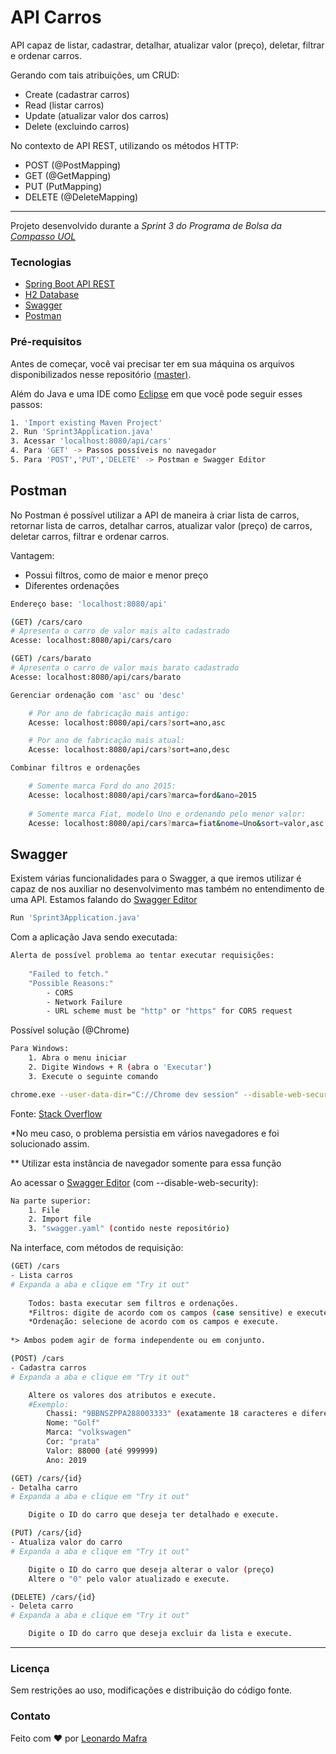 # API Carros
API capaz de listar, cadastrar, detalhar, atualizar valor (preço), deletar, filtrar e ordenar carros.

  Gerando com tais atribuições, um CRUD:
  - Create (cadastrar carros)
  - Read (listar carros)
  - Update (atualizar valor dos carros)
  - Delete (excluindo carros)
  
  No contexto de API REST, utilizando os métodos HTTP:
  - POST (@PostMapping)
  - GET (@GetMapping)
  - PUT (PutMapping)
  - DELETE (@DeleteMapping)

---
Projeto desenvolvido durante a *Sprint 3 do Programa de Bolsa da [Compasso UOL](https://compassouol.com/)*


### Tecnologias
- [Spring Boot API REST](https://start.spring.io/)
- [H2 Database](http://www.h2database.com/html/quickstart.html)
- [Swagger](https://editor.swagger.io/)
- [Postman](https://www.postman.com/downloads/)

### Pré-requisitos

Antes de começar, você vai precisar ter em sua máquina os arquivos disponibilizados nesse repositório [(master)](https://github.com/domafras/sprint3-backup/tree/master). 

Além do Java e uma IDE como [Eclipse](https://www.eclipse.org/eclipseide/) em que você pode seguir esses passos:
```bash
1. 'Import existing Maven Project'
2. Run 'Sprint3Application.java'
3. Acessar 'localhost:8080/api/cars'
4. Para 'GET' -> Passos possíveis no navegador
5. Para 'POST','PUT','DELETE' -> Postman e Swagger Editor
```
## Postman 
No Postman é possível utilizar a API de maneira à criar lista de carros, retornar lista de carros, detalhar carros, atualizar valor (preço) de carros, deletar carros, filtrar e ordenar carros.

Vantagem:
- Possui filtros, como de maior e menor preço
- Diferentes ordenações
```bash
Endereço base: 'localhost:8080/api'
```
```bash
(GET) /cars/caro
# Apresenta o carro de valor mais alto cadastrado
Acesse: localhost:8080/api/cars/caro
```
```bash
(GET) /cars/barato
# Apresenta o carro de valor mais barato cadastrado
Acesse: localhost:8080/api/cars/barato
```
```bash
Gerenciar ordenação com 'asc' ou 'desc'

    # Por ano de fabricação mais antigo:
    Acesse: localhost:8080/api/cars?sort=ano,asc

    # Por ano de fabricação mais atual:
    Acesse: localhost:8080/api/cars?sort=ano,desc
```
```bash
Combinar filtros e ordenações

    # Somente marca Ford do ano 2015:
    Acesse: localhost:8080/api/cars?marca=ford&ano=2015
    
    # Somente marca Fiat, modelo Uno e ordenando pelo menor valor:
    Acesse: localhost:8080/api/cars?marca=fiat&nome=Uno&sort=valor,asc
```
## Swagger
Existem várias funcionalidades para o Swagger, a que iremos utilizar é capaz de nos auxiliar no desenvolvimento mas também no entendimento de uma API. Estamos falando do [Swagger Editor](https://editor.swagger.io/)

```bash
Run 'Sprint3Application.java'
```
Com a aplicação Java sendo executada:
```bash
Alerta de possível problema ao tentar executar requisições:
    
    "Failed to fetch."
    "Possible Reasons:"
        - CORS
        - Network Failure
        - URL scheme must be "http" or "https" for CORS request
```
Possível solução (@Chrome)
```bash
Para Windows:
    1. Abra o menu iniciar
    2. Digite Windows + R (abra o 'Executar')
    3. Execute o seguinte comando
```
```bash
chrome.exe --user-data-dir="C://Chrome dev session" --disable-web-security
```
Fonte: [Stack Overflow](https://stackoverflow.com/questions/3102819/disable-same-origin-policy-in-chrome)

*No meu caso, o problema persistia em vários navegadores e foi solucionado assim.

** Utilizar esta instância de navegador somente para essa função

Ao acessar o [Swagger Editor](editor.swagger.io) (com --disable-web-security):
```bash
Na parte superior:
    1. File
    2. Import file
    3. "swagger.yaml" (contido neste repositório)
```
Na interface, com métodos de requisição:
```bash
(GET) /cars 
- Lista carros
# Expanda a aba e clique em "Try it out"
    
    Todos: basta executar sem filtros e ordenações.
    *Filtros: digite de acordo com os campos (case sensitive) e execute.
    *Ordenação: selecione de acordo com os campos e execute.
    
*> Ambos podem agir de forma independente ou em conjunto.
```
```bash
(POST) /cars
- Cadastra carros
# Expanda a aba e clique em "Try it out"

    Altere os valores dos atributos e execute.
    #Exemplo:
        Chassi: "9BBNSZPPA288003333" (exatamente 18 caracteres e diferente dos já cadastrados)
        Nome: "Golf"
        Marca: "volkswagen"
        Cor: "prata"
        Valor: 88000 (até 999999)
        Ano: 2019
```
```bash
(GET) /cars/{id}
- Detalha carro
# Expanda a aba e clique em "Try it out"

    Digite o ID do carro que deseja ter detalhado e execute.
```
```bash
(PUT) /cars/{id}
- Atualiza valor do carro
# Expanda a aba e clique em "Try it out"

    Digite o ID do carro que deseja alterar o valor (preço)
    Altere o "0" pelo valor atualizado e execute.
```
```bash
(DELETE) /cars/{id}
- Deleta carro
# Expanda a aba e clique em "Try it out"

    Digite o ID do carro que deseja excluir da lista e execute.
```

---
### Licença
Sem restrições ao uso, modificações e distribuição do código fonte.

### Contato
Feito com ❤️ por [Leonardo Mafra](https://www.linkedin.com/in/leomafra/)
